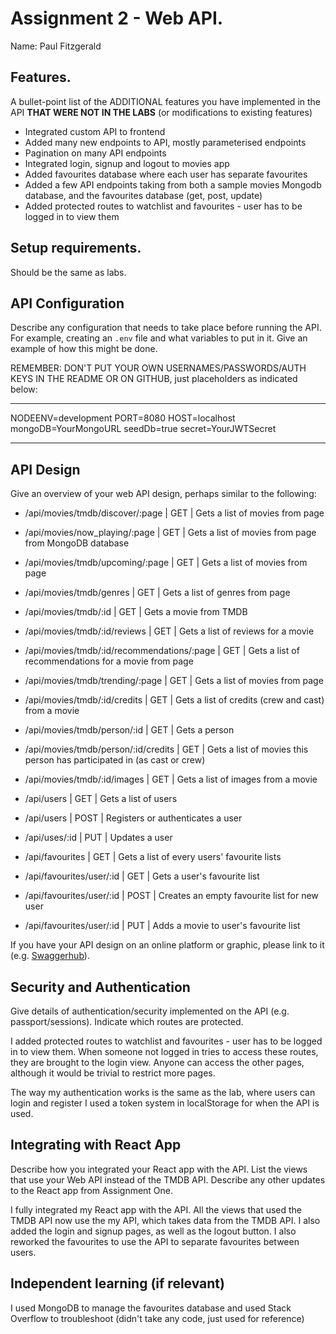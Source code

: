 # Assignment 2 - Web API.

Name: Paul Fitzgerald

## Features.

A bullet-point list of the ADDITIONAL features you have implemented in the API **THAT WERE NOT IN THE LABS** (or modifications to existing features)
 
 + Integrated custom API to frontend
 + Added many new endpoints to API, mostly parameterised endpoints
 + Pagination on many API endpoints
 + Integrated login, signup and logout to movies app
 + Added favourites database where each user has separate favourites
 + Added a few API endpoints taking from both a sample movies Mongodb database, and the favourites database (get, post, update)
 + Added protected routes to watchlist and favourites - user has to be logged in to view them

## Setup requirements.

Should be the same as labs.

## API Configuration

Describe any configuration that needs to take place before running the API. For example, creating an `.env` file and what variables to put in it. Give an example of how this might be done.

REMEMBER: DON'T PUT YOUR OWN USERNAMES/PASSWORDS/AUTH KEYS IN THE README OR ON GITHUB, just placeholders as indicated below:

______________________
NODEENV=development
PORT=8080
HOST=localhost
mongoDB=YourMongoURL
seedDb=true
secret=YourJWTSecret
______________________

## API Design
Give an overview of your web API design, perhaps similar to the following: 

- /api/movies/tmdb/discover/:page | GET | Gets a list of movies from page 
- /api/movies/now_playing/:page | GET | Gets a list of movies from page from MongoDB database
- /api/movies/tmdb/upcoming/:page | GET | Gets a list of movies from page
- /api/movies/tmdb/genres | GET | Gets a list of genres from page
- /api/movies/tmdb/:id | GET | Gets a movie from TMDB
- /api/movies/tmdb/:id/reviews | GET | Gets a list of reviews for a movie
- /api/movies/tmdb/:id/recommendations/:page | GET | Gets a list of recommendations for a movie from page
- /api/movies/tmdb/trending/:page | GET | Gets a list of movies from page
- /api/movies/tmdb/:id/credits | GET | Gets a list of credits (crew and cast) from a movie
- /api/movies/tmdb/person/:id | GET | Gets a person
- /api/movies/tmdb/person/:id/credits | GET | Gets a list of movies this person has participated in (as cast or crew)
- /api/movies/tmdb/:id/images | GET | Gets a list of images from a movie

- /api/users | GET | Gets a list of users
- /api/users | POST | Registers or authenticates a user
- /api/uses/:id | PUT | Updates a user

- /api/favourites | GET | Gets a list of every users' favourite lists
- /api/favourites/user/:id | GET | Gets a user's favourite list
- /api/favourites/user/:id | POST | Creates an empty favourite list for new user
- /api/favourites/user/:id | PUT | Adds a movie to user's favourite list
 
If you have your API design on an online platform or graphic, please link to it (e.g. [Swaggerhub](https://app.swaggerhub.com/)).

## Security and Authentication

Give details of authentication/security implemented on the API (e.g. passport/sessions). Indicate which routes are protected.

I added protected routes to watchlist and favourites - user has to be logged in to view them. When someone not logged in tries to access these routes, they are brought to the login view. Anyone can access the other pages, although it would be trivial to restrict more pages.

The way my authentication works is the same as the lab, where users can login and register I used a token system in localStorage for when the API is used.

## Integrating with React App

Describe how you integrated your React app with the API. List the views that use your Web API instead of the TMDB API. Describe any other updates to the React app from Assignment One.

I fully integrated my React app with the API. All the views that used the TMDB API now use the my API, which takes data from the TMDB API. I also added the login and signup pages, as well as the logout button. I also reworked the favourites to use the API to separate favourites between users. 

## Independent learning (if relevant)

I used MongoDB to manage the favourites database and used Stack Overflow to troubleshoot (didn't take any code, just used for reference)
